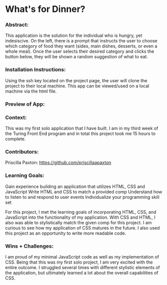 # What's for Dinner? 

### Abstract:
This application is the solution for the individual who is hungry, yet indesiscive. On the left, there is a prompt that instructs the user to choose which category of food they want (sides, main dishes, desserts, or even a whole meal). Once the user selects their desired category and clicks the button below, they will be shown a random suggestion of what to eat.

### Installation Instructions:
Using the ssh key located on the project page, the user will clone the project to their local machine. This app can be viewed/used on a local machine via the html file.

### Preview of App:
[//]: <> 

### Context:
This was my first solo application that I have built. I am in my third week of the Turing Front End program and in total this project took me 15 hours to complete.

### Contributors:
Priscilla Paxton: https://github.com/priscillaapaxton

### Learning Goals:
Gain experience building an application that utilizes HTML, CSS and JavaScript
Write HTML and CSS to match a provided comp
Understand how to listen to and respond to user events
Individualize your programming skill set

For this project, I met the learning goals of incorporating HTML, CSS, and JavaScript into the functionality of my application. With CSS and HTML, I also was able to stylistically match the given comp for this project. I am curious to see how my application of CSS matures in the future. I also used this project as an opportunity to write more readable code.

### Wins + Challenges:
I am proud of my minimal JavaScript code as well as my implementation of CSS. Being that this was my first solo project, I am very excited with the entire outcome. I struggled several times with different stylistic elements of the application, but ultimately learned a lot about the overall capabilities of CSS.
